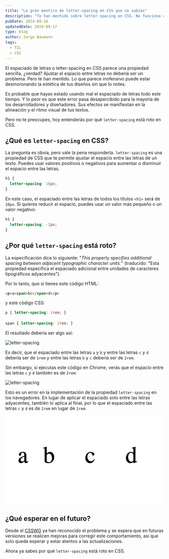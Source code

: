 ```yaml
---
title: "La gran mentira de letter-spacing en CSS que no sabías"
description: "Te han mentido sobre letter-spacing en CSS. No funciona como crees. ¿Llevas años usando mal el espaciado de letras? Spoiler: sí. Este error silencioso está arruinando tu tipografía, y ni siquiera te diste cuenta."
pubDate: 2024-09-16
updatedDate: 2024-09-17
type: blog
author: Jorge Baumann
tags:
  - TIL
  - CSS
---
```

El espaciado de letras o letter-spacing en CSS parece una propiedad sencilla, ¿verdad? Ajustar el espacio entre letras no debería ser un problema. Pero te han mentido. Lo que parece inofensivo puede estar desmoronando la estética de tus diseños sin que lo notes.

Es probable que hayas estado usando mal el espaciado de letras todo este tiempo. Y lo peor es que este error pasa desapercibido para la mayoría de los desarrolladores y diseñadores. Sus efectos se manifiestan en la alineación y el ritmo visual de tus textos.

Pero no te preocupes, hoy entenderás por qué `letter-spacing` está roto en CSS.

## ¿Qué es `letter-spacing` en CSS? 

La pregunta es obvia, pero vale la pena responderla. `letter-spacing` es una propiedad de CSS que te permite ajustar el espacio entre las letras de un texto. Puedes usar valores positivos o negativos para aumentar o disminuir el espacio entre las letras.

```css
h1 {
  letter-spacing: 16px;
}
```

En este caso, el espaciado entre las letras de todos los títulos `<h1>` será de `16px`. Si quieres reducir el espacio, puedes usar un valor más pequeño o un valor negativo:

```css
h1 {
  letter-spacing: -2px;
}
```

## ¿Por qué `letter-spacing` está roto?

La especificación dice lo siguiente: "_This property specifies additional spacing between adjacent typographic character units._" (traducido: "Esta propiedad especifica el espaciado adicional entre unidades de caracteres tipográficos adyacentes"). 

Por lo tanto, que si tienes este código HTML:

```html
<p>a<span>bc</span>d</p>
```

y este código CSS:

```css
p { letter-spacing: 1rem; }

span { letter-spacing: 2rem; }
```

El resultado debería ser algo así:

![letter-spacing](../../assets/blog/la-gran-mentira-de-letter-spacing-en-css-que-no-sabias/lo-que-esperas.avif)

Es decir, que el espaciado entre las letras `a` y `b` y entre las letras `c` y `d` debería ser de `1rem` y entre las letras `b` y `c` debería ser de `2rem`.

Sin embargo, si ejecutas este código en Chrome, verás que el espacio entre las letras `c` y `d` también es de `2rem`:

![letter-spacing](../../assets/blog/la-gran-mentira-de-letter-spacing-en-css-que-no-sabias/lo-que-obtienes.avif)

Esto es un error en la implementación de la propiedad `letter-spacing` en los navegadores. En lugar de aplicar el espaciado solo entre las letras adyacentes, también lo aplica al final, por lo que el espaciado entre las letras `c` y `d` es de `2rem` en lugar de `1rem`.

![animated visual example letter-spacing](../../assets/blog/la-gran-mentira-de-letter-spacing-en-css-que-no-sabias/animated.gif)

## ¿Qué esperar en el futuro?

Desde el [CSSWG](https://github.com/w3c/csswg-drafts/issues/10193) ya han reconocido el problema y se espera que en futuras versiones se realicen mejoras para corregir este comportamiento, así que solo queda esperar y estar atentos a las actualizaciones.

Ahora ya sabes por qué `letter-spacing` está roto en CSS.